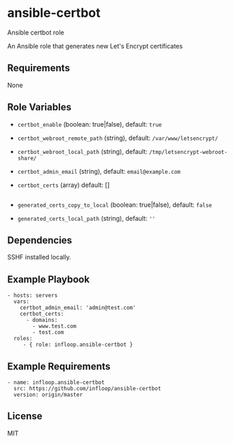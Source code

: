 # ansible-certbot
Ansible certbot role

An Ansible role that generates new Let's Encrypt certificates

## Requirements

None

## Role Variables

- `certbot_enable` (boolean: true|false), default: `true`
- `certbot_webroot_remote_path` (string), default: `/var/www/letsencrypt/`
- `certbot_webroot_local_path` (string), default: `/tmp/letsencrypt-webroot-share/`
- `certbot_admin_email` (string), default: `email@example.com`
- `certbot_certs` (array) default: []
  ```
  
  ```

- `generated_certs_copy_to_local` (boolean: true|false), default: `false`
- `generated_certs_local_path` (string), default: `''`

## Dependencies

SSHF installed locally.

## Example Playbook

    - hosts: servers
      vars:
        certbot_admin_email: 'admin@test.com'
        certbot_certs:
          - domains:
            - www.test.com
            - test.com
      roles:
         - { role: infloop.ansible-certbot }
      
         
## Example Requirements

    - name: infloop.ansible-certbot
      src: https://github.com/infloop/ansible-certbot
      version: origin/master

## License

MIT